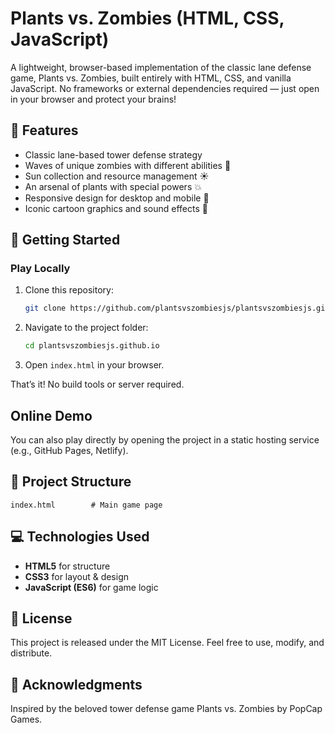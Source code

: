 ﻿# Plants vs. Zombies (HTML, CSS, JavaScript)

A lightweight, browser-based implementation of the classic lane defense game, Plants vs. Zombies, built entirely with HTML, CSS, and vanilla JavaScript. No frameworks or external dependencies required — just open in your browser and protect your brains\!

## 🌱 Features

  * Classic lane-based tower defense strategy
  * Waves of unique zombies with different abilities 🧟
  * Sun collection and resource management ☀️
  * An arsenal of plants with special powers 💥
  * Responsive design for desktop and mobile 📱
  * Iconic cartoon graphics and sound effects 🎨

## 🏡 Getting Started

### Play Locally

1.  Clone this repository:

    ```bash
    git clone https://github.com/plantsvszombiesjs/plantsvszombiesjs.github.io)
    ```

2.  Navigate to the project folder:

    ```bash
    cd plantsvszombiesjs.github.io
    ```

3.  Open `index.html` in your browser.

That’s it\! No build tools or server required.

## Online Demo

You can also play directly by opening the project in a static hosting service (e.g., GitHub Pages, Netlify).

## 📁 Project Structure

```
index.html        # Main game page
```

## 💻 Technologies Used

  * **HTML5** for structure
  * **CSS3** for layout & design
  * **JavaScript (ES6)** for game logic

## 📄 License

This project is released under the MIT License. Feel free to use, modify, and distribute.

## 🙏 Acknowledgments

Inspired by the beloved tower defense game Plants vs. Zombies by PopCap Games.